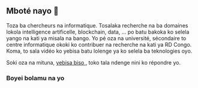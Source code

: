 ## Mboté nayo 👋

Toza ba chercheurs na informatique. Tosalaka recherche na ba domaines lokola intelligence artificelle, blockchain, data, ... po batu bakoka ko selela yango na kati ya misala na bango.
Yo pé oza na université, sécondaire to centre informatique okoki ko contribuer na recherche na kati ya RD Congo. Koma, to sala vidéo ko yebisa batu lolenge ya ko selela ba teknologies oyo.

Soki oza na mituna, [yebisa biso ](https://github.com/llm-paper-org/.github/issues), toko tala ndenge nini ko répondre yo.

### Boyei bolamu na yo  
